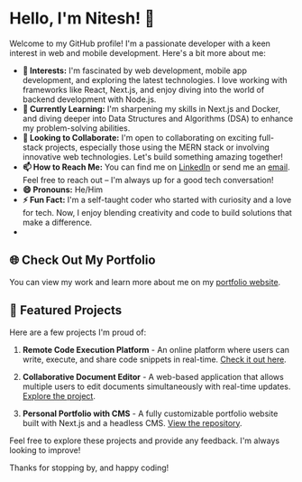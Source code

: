 # Hello, I'm Nitesh! 👋

Welcome to my GitHub profile! I'm a passionate developer with a keen interest in web and mobile development. Here's a bit more about me:

- **👀 Interests:** I'm fascinated by web development, mobile app development, and exploring the latest technologies. I love working with frameworks like React, Next.js, and enjoy diving into the world of backend development with Node.js.
- **🌱 Currently Learning:** I'm sharpening my skills in Next.js and Docker, and diving deeper into Data Structures and Algorithms (DSA) to enhance my problem-solving abilities.
- **💞️ Looking to Collaborate:** I'm open to collaborating on exciting full-stack projects, especially those using the MERN stack or involving innovative web technologies. Let's build something amazing together!
- **📫 How to Reach Me:** You can find me on [LinkedIn](https://www.linkedin.com/in/nitesh-saini-168211289/) or send me an [email](mailto:saininitesh582@gmail.com). Feel free to reach out – I'm always up for a good tech conversation!
- **😄 Pronouns:** He/Him
- **⚡ Fun Fact:** I'm a self-taught coder who started with curiosity and a love for tech. Now, I enjoy blending creativity and code to build solutions that make a difference.
- 
## 🌐 Check Out My Portfolio
You can view my work and learn more about me on my [portfolio website](https://niteshsainidev.vercel.app/).

## 📝 Featured Projects
Here are a few projects I'm proud of:

1. **Remote Code Execution Platform** - An online platform where users can write, execute, and share code snippets in real-time. [Check it out here](https://github.com/niteshsainicoder/remoteCode.git).

2. **Collaborative Document Editor** - A web-based application that allows multiple users to edit documents simultaneously with real-time updates. [Explore the project](link-to-project-repo).

3. **Personal Portfolio with CMS** - A fully customizable portfolio website built with Next.js and a headless CMS. [View the repository](link-to-project-repo).

Feel free to explore these projects and provide any feedback. I'm always looking to improve!

Thanks for stopping by, and happy coding!
